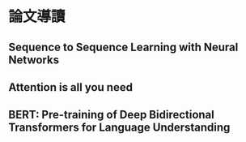 # 論文導讀
## Sequence to Sequence Learning with Neural Networks
## Attention is all you need
## BERT: Pre-training of Deep Bidirectional Transformers for Language Understanding